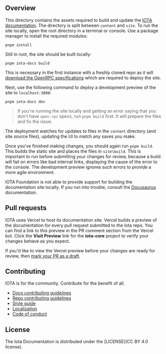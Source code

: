 ## Overview

This directory contains the assets required to build and update the [IOTA documentation](https://wiki.iota.org). The directory is split between `content` and `site`. To run the site locally, open the root directory in a terminal or console. Use a package manager to install the required modules:

```shell
pnpm install
```

Still in root, the site should be built locally:

```shell
pnpm iota-docs build
```

This is necessary in the first instance with a freshly cloned repo as it will [download the OpenRPC specifications](/docs/site/src/utils/getopenrpcspecs.js) which are required to deploy the site.

Next, use the following command to deploy a development preview of the site to `localhost:3000`:

```shell
pnpm iota-docs dev
```

> If you're running the site locally and getting an error saying that you don't have `open-rpc` specs, run `pnpm build` first. It will prepare the files and fix the issue.

The deployment watches for updates to files in the `content` directory (and site source files), updating the UI to match any saves you make.

Once you've finished making changes, you should again run `pnpm build`. This builds the static site and places the files in `site\build`. This is important to run before submitting your changes for review, because a build will fail on errors like bad internal links, displaying the cause of the error to the console. The development preview ignores such errors to provide a more agile environment.

IOTA Foundation is not able to provide support for building the documentation site locally. If you run into trouble, consult the [Docusaurus](https://docusaurus.io/) documentation.

## Pull requests

IOTA uses Vercel to host its documentation site. Vercel builds a preview of the documentation for every pull request submitted to the Iota repo. You can find a link to this preview in the PR comment section from the Vercel bot. Click the **Visit Preview** link for the **iota-core** project to verify your changes behave as you expect.

If you'd like to view the Vercel preview before your changes are ready for review, then [mark your PR as a draft](https://github.blog/2019-02-14-introducing-draft-pull-requests/).

## Contributing

IOTA is for the community. Contribute for the benefit of all.

- [Docs contributing guidelines](https://wiki.iota.cafe/references/contribute/contribution-process)
- [Repo contributing guidelines](https://wiki.iota.cafe/contribute-to-iota-repos)
- [Style guide](https://wiki.iota.cafe/style-guide)
- [Localization](https://wiki.iota.cafe/localize-iota-docs)
- [Code of conduct](https://wiki.iota.cafe/code-of-conduct)

## License

The Iota Documentation is distributed under the [LICENSE](CC BY 4.0 license).
